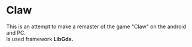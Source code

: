 
<h1>Claw</h1>

This is an attempt to make a remaster of the game "Claw" on the android and PC.<br>
Is used framework <b>LibGdx. 
